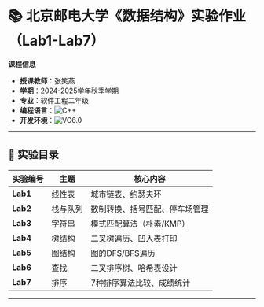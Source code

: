 # 📚 北京邮电大学《数据结构》实验作业（Lab1-Lab7）

**课程信息**  
- **授课教师**：张笑燕  
- **学期**：2024-2025学年秋季学期  
- **专业**：软件工程二年级  
- **编程语言**：![C++](https://img.shields.io/badge/C++-00599C?logo=cplusplus)  
- **开发环境**：![VC6.0](https://img.shields.io/badge/IDE-VC6.0-004088)  

---

## 📂 实验目录
| 实验编号 | 主题 | 核心内容 |
|----------|------|----------|
| **Lab1** | 线性表 | 城市链表、约瑟夫环 | 
| **Lab2** | 栈与队列 | 数制转换、括号匹配、停车场管理 |
| **Lab3** | 字符串 | 模式匹配算法（朴素/KMP） | 
| **Lab4** | 树结构 | 二叉树遍历、凹入表打印 | 
| **Lab5** | 图结构 | 图的DFS/BFS遍历 | 
| **Lab6** | 查找 | 二叉排序树、哈希表设计 | 
| **Lab7** | 排序 | 7种排序算法比较、成绩统计 |

---
